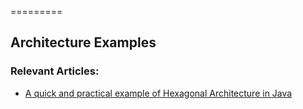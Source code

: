 =========

## Architecture Examples

### Relevant Articles: 
- [A quick and practical example of Hexagonal Architecture in Java](http://www.baeldung.com/)
